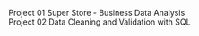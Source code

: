 Project 01 Super Store - Business Data Analysis<br>
Project 02 Data Cleaning and Validation with SQL
